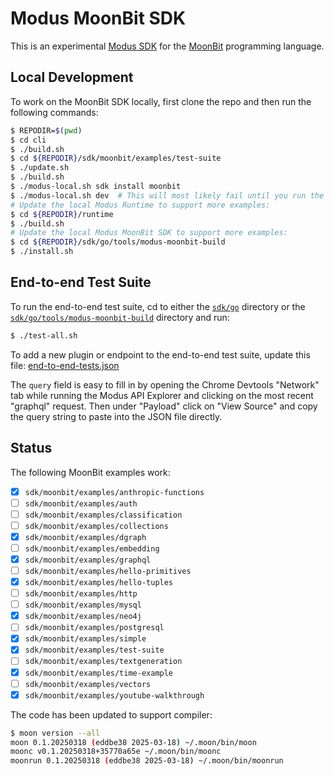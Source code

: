 # Modus MoonBit SDK

This is an experimental [Modus SDK] for the [MoonBit] programming language.

[Modus SDK]: https://github.com/gmlewis/modus
[MoonBit]: https://www.moonbitlang.com/

## Local Development

To work on the MoonBit SDK locally, first clone the repo and then run the following commands:

```bash
$ REPODIR=$(pwd)
$ cd cli
$ ./build.sh
$ cd ${REPODIR}/sdk/moonbit/examples/test-suite
$ ./update.sh
$ ./build.sh
$ ./modus-local.sh sdk install moonbit
$ ./modus-local.sh dev  # This will most likely fail until you run the following steps:
# Update the local Modus Runtime to support more examples:
$ cd ${REPODIR}/runtime
$ ./build.sh
# Update the local Modus MoonBit SDK to support more examples:
$ cd ${REPODIR}/sdk/go/tools/modus-moonbit-build
$ ./install.sh
```

## End-to-end Test Suite

To run the end-to-end test suite, cd to either the [`sdk/go`](/sdk/go) directory
or the [`sdk/go/tools/modus-moonbit-build`](/sdk/go/tools/modus-moonbit-build) directory and run:

```bash
$ ./test-all.sh
```

To add a new plugin or endpoint to the end-to-end test suite, update this file:
[end-to-end-tests.json](/sdk/go/tools/modus-moonbit-build/end-to-end-tests.json)

The `query` field is easy to fill in by opening the Chrome Devtools "Network"
tab while running the Modus API Explorer and clicking on the most recent
"graphql" request. Then under "Payload" click on "View Source" and copy
the query string to paste into the JSON file directly.

## Status

The following MoonBit examples work:

- [x] `sdk/moonbit/examples/anthropic-functions`
- [ ] `sdk/moonbit/examples/auth`
- [ ] `sdk/moonbit/examples/classification`
- [ ] `sdk/moonbit/examples/collections`
- [x] `sdk/moonbit/examples/dgraph`
- [ ] `sdk/moonbit/examples/embedding`
- [x] `sdk/moonbit/examples/graphql`
- [ ] `sdk/moonbit/examples/hello-primitives`
- [x] `sdk/moonbit/examples/hello-tuples`
- [ ] `sdk/moonbit/examples/http`
- [ ] `sdk/moonbit/examples/mysql`
- [x] `sdk/moonbit/examples/neo4j`
- [ ] `sdk/moonbit/examples/postgresql`
- [x] `sdk/moonbit/examples/simple`
- [x] `sdk/moonbit/examples/test-suite`
- [ ] `sdk/moonbit/examples/textgeneration`
- [x] `sdk/moonbit/examples/time-example`
- [ ] `sdk/moonbit/examples/vectors`
- [x] `sdk/moonbit/examples/youtube-walkthrough`

The code has been updated to support compiler:

```bash
$ moon version --all
moon 0.1.20250318 (eddbe38 2025-03-18) ~/.moon/bin/moon
moonc v0.1.20250318+35770a65e ~/.moon/bin/moonc
moonrun 0.1.20250318 (eddbe38 2025-03-18) ~/.moon/bin/moonrun
```
